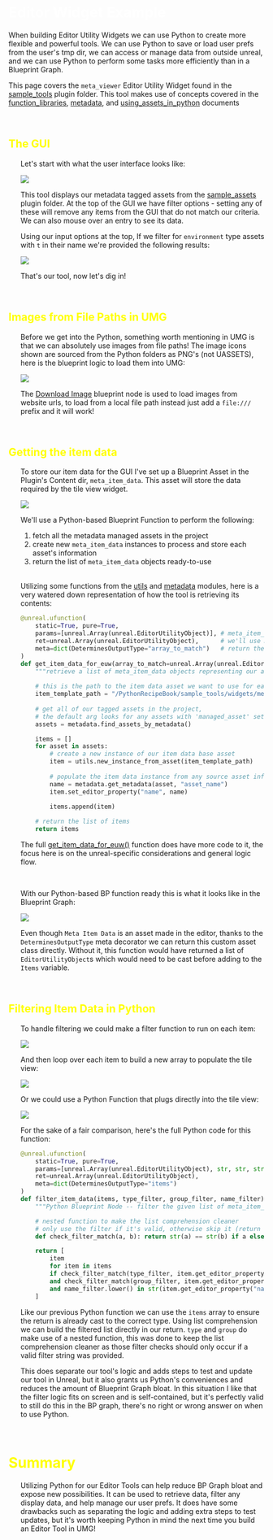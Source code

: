 # <span style="color:white">Editor Widget Example</span>

When building Editor Utility Widgets we can use Python to create more flexible and powerful tools.
We can use Python to save or load user prefs from the user's tmp dir, we can access or manage data from outside unreal,
and we can use Python to perform some tasks more efficiently than in a Blueprint Graph.

This page covers the `meta_viewer` Editor Utility Widget found in the
[sample_tools](../unreal_plugin/PythonRecipeBook/Content/sample_tools/) plugin folder. This tool makes use
of concepts covered in the [function_libraries](./02_blueprint_function_libraries.md), [metadata](./06_using_asset_metadata.md), 
and [using_assets_in_python](./03_using_assets_in_python.md) documents

<br>

## <span style="color:yellow">The GUI</span>
<ul>

Let's start with what the user interface looks like:

![](images/meta_viewer_UI.PNG)

This tool displays our metadata tagged assets from the 
[sample_assets](../unreal_plugin/PythonRecipeBook/Content/sample_assets/) plugin folder. 
At the top of the GUI we have filter options - setting any of these will remove any items from the GUI that
do not match our criteria. We can also mouse over an entry to see its data.

Using our input options at the top, If we filter for `environment` type assets with `t` in their name 
we're provided the following results:

![](images/meta_viewer_filtered.PNG)

That's our tool, now let's dig in!

</ul>
<br>


## <span style="color:yellow">Images from File Paths in UMG</span>
<ul>

Before we get into the Python, something worth mentioning in UMG is that we can absolutely use images from file paths!
The image icons shown are sourced from the Python folders as PNG's (not UASSETS), 
here is the blueprint logic to load them into UMG:


![](images/meta_viewer_image_from_path.PNG)

The [Download Image](https://docs.unrealengine.com/5.2/en-US/BlueprintAPI/Class/AsyncTaskDownloadImage/DownloadImage/)
blueprint node is used to load images from website urls, to load from a local file path instead just add a `file:///` 
prefix and it will work!

</ul>
<br>



## <span style="color:yellow">Getting the item data</span>
<ul>

To store our item data for the GUI I've set up a Blueprint Asset in the Plugin's Content dir, `meta_item_data`.
This asset will store the data required by the tile view widget.

![](images/meta_viewer_item_class.PNG)

We'll use a Python-based Blueprint Function to perform the following:
1) fetch all the metadata managed assets in the project
2) create new `meta_item_data` instances to process and store each asset's information
3) return the list of `meta_item_data` objects ready-to-use

<br>

Utilizing some functions from the [utils](../unreal_plugin/PythonRecipeBook/Content/Python/demo/utils.py#L16)
and [metadata](../unreal_plugin/PythonRecipeBook/Content/Python/demo/metadata.py#L78)
modules, here is a very watered down representation of how the tool is retrieving its contents:
```python
@unreal.ufunction(
    static=True, pure=True, 
    params=[unreal.Array(unreal.EditorUtilityObject)], # meta_item_data inherits from EditorUtilityObject,
    ret=unreal.Array(unreal.EditorUtilityObject),      # we'll use DeterminesOutputType to help Python
    meta=dict(DeterminesOutputType="array_to_match")   # return the list as meta_item_data
)
def get_item_data_for_euw(array_to_match=unreal.Array(unreal.EditorUtilityObject)):
    """retrieve a list of meta_item_data objects representing our assets in the project"""
    
    # this is the path to the item data asset we want to use for each entry
    item_template_path = "/PythonRecipeBook/sample_tools/widgets/meta_item_data"
    
    # get all of our tagged assets in the project, 
    # the default arg looks for any assets with 'managed_asset' set to 'True'
    assets = metadata.find_assets_by_metadata()

    items = []
    for asset in assets:
        # create a new instance of our item data base asset
        item = utils.new_instance_from_asset(item_template_path)
        
        # populate the item data instance from any source asset information, such as its asset name
        name = metadata.get_metadata(asset, "asset_name")
        item.set_editor_property("name", name)

        items.append(item)
    
    # return the list of items
    return items
```

The full 
[get_item_data_for_euw()](../unreal_plugin/PythonRecipeBook/Content/Python/demo/bp_library.py#L131)
function does have more code to it, the focus here is on the unreal-specific considerations and general logic flow.

    
<br>

With our Python-based BP function ready this is what it looks like in the Blueprint Graph:

![](images/meta_viewer_get_items.PNG)

Even though `Meta Item Data` is an asset made in the editor, thanks to the `DeterminesOutputType` meta decorator we can
return this custom asset class directly. Without it, this function would have returned a list of `EditorUtilityObject`s 
which would need to be cast before adding to the `Items` variable.

</ul>
<br>




## <span style="color:yellow">Filtering Item Data in Python</span>
<ul>

To handle filtering we could make a filter function to run on each item:

![](images/meta_viewer_filter_blueprints.PNG)

And then loop over each item to build a new array to populate the tile view:

![](images/meta_viewer_filter_bp_loop.PNG)

Or we could use a Python Function that plugs directly into the tile view:

![](images/meta_viewer_filter_python.PNG)


For the sake of a fair comparison, here's the full Python code for this function:
```python
@unreal.ufunction(
    static=True, pure=True, 
    params=[unreal.Array(unreal.EditorUtilityObject), str, str, str], 
    ret=unreal.Array(unreal.EditorUtilityObject),                     # `items` will ensure this function
    meta=dict(DeterminesOutputType="items")                           # returns a list of `meta_item_data`
)
def filter_item_data(items, type_filter, group_filter, name_filter):
    """Python Blueprint Node -- filter the given list of meta_item_data entries"""

    # nested function to make the list comprehension cleaner
    # only use the filter if it's valid, otherwise skip it (return True)
    def check_filter_match(a, b): return str(a) == str(b) if a else True

    return [
        item
        for item in items
        if check_filter_match(type_filter, item.get_editor_property("type"))
        and check_filter_match(group_filter, item.get_editor_property("group"))
        and name_filter.lower() in str(item.get_editor_property("name")).lower()
    ]
```

Like our previous Python function we can use the `items` array to ensure the return is already cast to the correct type.
Using list comprehension we can build the filtered list directly in our return. `type` and `group` do make use of a nested
function, this was done to keep the list comprehension cleaner as those filter checks should only occur if a valid filter
string was provided.

This does separate our tool's logic and adds steps to test and update our tool in Unreal, 
but it also grants us Python's conveniences and reduces the amount of Blueprint Graph bloat. 
In this situation I like that the filter logic fits on screen and is self-contained, but it's
perfectly valid to still do this in the BP graph, there's no right or wrong answer on when to use Python.

</ul>
<br>



# <span style="color:yellow">Summary</span>
<ul>

Utilizing Python for our Editor Tools can help reduce BP Graph bloat and expose new possibilities. It can be used to retrieve
data, filter any display data, and help manage our user prefs. It does have some drawbacks such as separating the logic
and adding extra steps to test updates, but it's worth keeping Python in mind the next time you build an Editor Tool in UMG!
</ul>
